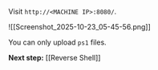 Visit `http://<MACHINE IP>:8080/`.

![[Screenshot_2025-10-23_05-45-56.png]]

You can only upload  `ps1` files.

**Next step:** [[Reverse Shell]]